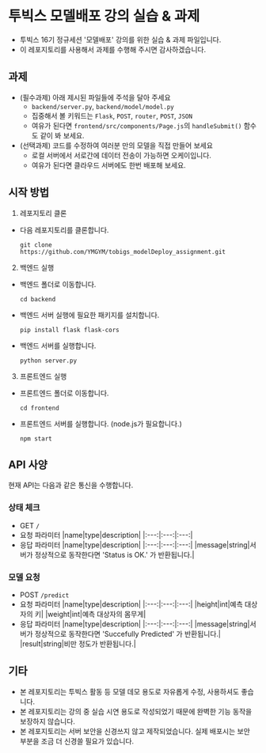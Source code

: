 # 투빅스 모델배포 강의 실습 & 과제

- 투빅스 16기 정규세션 '모델배포' 강의를 위한 실습 & 과제 파일입니다.
- 이 레포지토리를 사용해서 과제를 수행해 주시면 감사하겠습니다.


## 과제
- (필수과제) 아래 제시된 파일들에 주석을 달아 주세요
  - `backend/server.py`, `backend/model/model.py`
  - 집중해서 볼 키워드는 `Flask`, `POST`, `router`, `POST`, `JSON`
  - 여유가 된다면 `frontend/src/components/Page.js`의 `handleSubmit()` 함수도 같이 봐 보세요.
- (선택과제) 코드를 수정하여 여러분 만의 모델을 직접 만들어 보세요
  - 로컬 서버에서 서로간에 데이터 전송이 가능하면 오케이입니다.
  - 여유가 된다면 클라우드 서버에도 한번 배포해 보세요.

## 시작 방법

1. 레포지토리 클론

- 다음 레포지토리를 클론합니다.
    ~~~
    git clone https://github.com/YMGYM/tobigs_modelDeploy_assignment.git
    ~~~

2. 백엔드 실행
   

- 백엔드 폴더로 이동합니다.
    ```
    cd backend
    ```

- 백엔드 서버 실행에 필요한 패키지를 설치합니다.

    ```
    pip install flask flask-cors
    ```

- 백엔드 서버를 실행합니다.
    ``` 
    python server.py
    ```
3. 프론트엔드 실행

- 프론트엔드 폴더로 이동합니다.
  ```
  cd frontend
  ``` 

- 프론트엔드 서버를 실행합니다. (node.js가 필요합니다.)
  ```
  npm start
  ```


## API 사양
현재 API는 다음과 같은 통신을 수행합니다.

### 상태 체크
- GET `/`
- 요청 파라미터
    |name|type|description|
    |:---:|:---:|:---:|
- 응답 파라미터
    |name|type|description|
    |:---:|:---:|:---:|
    |message|string|서버가 정상적으로 동작한다면 'Status is OK.' 가 반환됩니다.|


### 모델 요청
- POST `/predict`
- 요청 파라미터
    |name|type|description|
    |:---:|:---:|:---:|
    |height|int|예측 대상자의 키|
    |weight|int|예측 대상자의 몸무게|
- 응답 파라미터
    |name|type|description|
    |:---:|:---:|:---:|
    |message|string|서버가 정상적으로 동작한다면 'Succefully Predicted' 가 반환됩니다.|
    |result|string|비만 정도가 반환됩니다.|


    
## 기타
- 본 레포지토리는 투빅스 활동 등 모델 데모 용도로 자유롭게 수정, 사용하셔도 좋습니다.
- 본 레포지토리는 강의 중 실습 시연 용도로 작성되었기 때문에 완벽한 기능 동작을 보장하지 않습니다.
- 본 레포지토리는 서버 보안을 신경쓰지 않고 제작되었습니다. 실제 배포시는 보안 부분을 조금 더 신경쓸 필요가 있습니다.